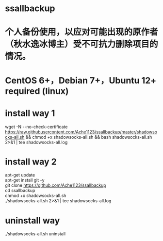 # ssallbackup
# 个人备份使用，以应对可能出现的原作者（秋水逸冰博主）受不可抗力删除项目的情况。

# CentOS 6+，Debian 7+，Ubuntu 12+ required (linux)
# install way 1
wget -N --no-check-certificate https://raw.githubusercontent.com/Ache1123/ssallbackup/master/shadowsocks-all.sh && chmod +x shadowsocks-all.sh && bash shadowsocks-all.sh 2>&1 | tee shadowsocks-all.log
# install way 2
apt-get update   
apt-get install git -y    
git clone https://github.com/Ache1123/ssallbackup   
cd ssallbackup     
chmod +x shadowsocks-all.sh   
./shadowsocks-all.sh 2>&1 | tee shadowsocks-all.log  
# uninstall way
./shadowsocks-all.sh uninstall
